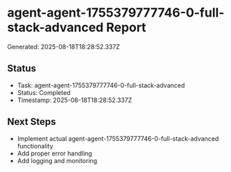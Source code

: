 # agent-agent-1755379777746-0-full-stack-advanced Report

Generated: 2025-08-18T18:28:52.337Z

## Status
- Task: agent-agent-1755379777746-0-full-stack-advanced
- Status: Completed
- Timestamp: 2025-08-18T18:28:52.337Z

## Next Steps
- Implement actual agent-agent-1755379777746-0-full-stack-advanced functionality
- Add proper error handling
- Add logging and monitoring
